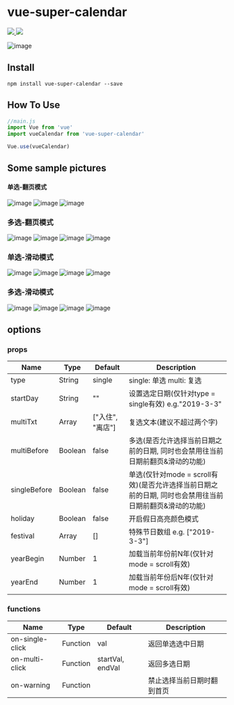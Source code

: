 # vue-super-calendar

<a href="https://www.npmjs.org/package/vue-super-calendar">
  <img src="https://img.shields.io/npm/v/vue-super-calendar.svg">
</a>
<a href="https://www.npmjs.org/package/vue-super-calendar">
  <img src="https://img.shields.io/npm/dt/vue-super-calendar.svg">
</a>


![image](https://github.com/Blubiubiu/vue-super-calendar/blob/master/gif/calendar.gif)


## Install
```shell
npm install vue-super-calendar --save
```

## How To Use

``` javascript
//main.js
import Vue from 'vue'
import vueCalendar from 'vue-super-calendar'

Vue.use(vueCalendar)
```

## Some sample pictures

#### 单选-翻页模式

![image](https://github.com/Blubiubiu/vue-super-calendar/blob/master/gif/singlePage1.png)
![image](https://github.com/Blubiubiu/vue-super-calendar/blob/master/gif/singlePage2.png)
![image](https://github.com/Blubiubiu/vue-super-calendar/blob/master/gif/singlePage3.png)

### 多选-翻页模式

![image](https://github.com/Blubiubiu/vue-super-calendar/blob/master/gif/multiPage1.png)
![image](https://github.com/Blubiubiu/vue-super-calendar/blob/master/gif/multiPage2.png)
![image](https://github.com/Blubiubiu/vue-super-calendar/blob/master/gif/multiPage3.png)
![image](https://github.com/Blubiubiu/vue-super-calendar/blob/master/gif/multiPage4.png)

### 单选-滑动模式

![image](https://github.com/Blubiubiu/vue-super-calendar/blob/master/gif/singleScroll1.png)
![image](https://github.com/Blubiubiu/vue-super-calendar/blob/master/gif/singleScroll2.png)
![image](https://github.com/Blubiubiu/vue-super-calendar/blob/master/gif/singleScroll3.png)
![image](https://github.com/Blubiubiu/vue-super-calendar/blob/master/gif/singleScroll4.png)

### 多选-滑动模式

![image](https://github.com/Blubiubiu/vue-super-calendar/blob/master/gif/multiScroll1.png)
![image](https://github.com/Blubiubiu/vue-super-calendar/blob/master/gif/multiScroll2.png)
![image](https://github.com/Blubiubiu/vue-super-calendar/blob/master/gif/multiScroll3.png)
![image](https://github.com/Blubiubiu/vue-super-calendar/blob/master/gif/multiScroll4.png)

## options

### props
| Name | Type | Default | Description |
| ---- | ---- | ------- | ----------- |
| type | String | single | single: 单选  multi: 复选  |
| startDay | String | "" | 设置选定日期(仅针对type = single有效) e.g."2019-3-3" |
| multiTxt | Array | ["入住", "离店"] | 复选文本(建议不超过两个字) |
| multiBefore | Boolean | false | 多选(是否允许选择当前日期之前的日期, 同时也会禁用往当前日期前翻页&滑动的功能) |
| singleBefore | Boolean | false | 单选(仅针对mode = scroll有效)(是否允许选择当前日期之前的日期, 同时也会禁用往当前日期前翻页&滑动的功能) |
| holiday | Boolean | false | 开启假日高亮颜色模式 |
| festival | Array | [] | 特殊节日数组 e.g. ["2019-3-3"] |
| yearBegin | Number | 1 | 加载当前年份前N年(仅针对mode = scroll有效)
| yearEnd | Number | 1 | 加载当前年份后N年(仅针对mode = scroll有效)

### functions
| Name | Type | Default | Description |
| ---- | ---- | ------- | ----------- |
| on-single-click | Function | val | 返回单选选中日期  |
| on-multi-click | Function | startVal, endVal | 返回多选日期 |
| on-warning | Function |  | 禁止选择当前日期时翻到首页 |

